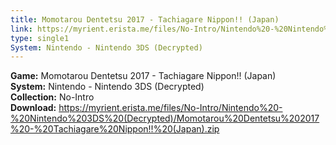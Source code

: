 ```yaml
---
title: Momotarou Dentetsu 2017 - Tachiagare Nippon!! (Japan)
link: https://myrient.erista.me/files/No-Intro/Nintendo%20-%20Nintendo%203DS%20(Decrypted)/Momotarou%20Dentetsu%202017%20-%20Tachiagare%20Nippon!!%20(Japan).zip
type: single1
System: Nintendo - Nintendo 3DS (Decrypted)
---
```

<b>Game:</b> Momotarou Dentetsu 2017 - Tachiagare Nippon!! (Japan)<br>
<b>System:</b> Nintendo - Nintendo 3DS (Decrypted)<br>
<b>Collection:</b> No-Intro<br>
<b>Download:</b> https://myrient.erista.me/files/No-Intro/Nintendo%20-%20Nintendo%203DS%20(Decrypted)/Momotarou%20Dentetsu%202017%20-%20Tachiagare%20Nippon!!%20(Japan).zip